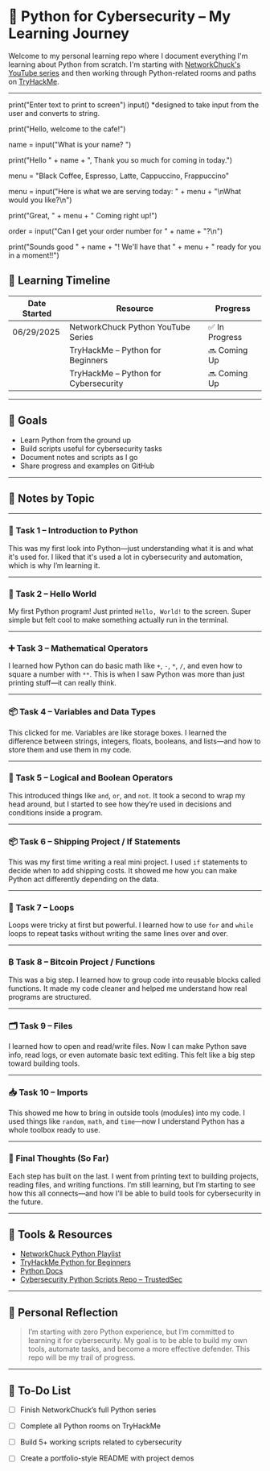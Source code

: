 # 🐍 Python for Cybersecurity – My Learning Journey

Welcome to my personal learning repo where I document everything I'm learning about Python from scratch. I'm starting with [NetworkChuck's YouTube series](https://www.youtube.com/@NetworkChuck) and
then working through Python-related rooms and paths on [TryHackMe](https://tryhackme.com).

---
print("Enter text to print to screen")
input() *designed to take input from the user and converts to string.

print("Hello, welcome to the cafe!")

name = input("What is your name? ")

print("Hello " + name + ", Thank you so much for coming in today.")

menu = "Black Coffee, Espresso, Latte, Cappuccino, Frappuccino"

menu = input("Here is what we are serving today: " + menu + "\nWhat would you like?\n")

print("Great, " + menu + " Coming right up!")

order = input("Can I get your order number for " + name + "?\n")

print("Sounds good " + name + "! We'll have that " + menu + " ready for you in a moment!!")

## 📅 Learning Timeline

| Date Started | Resource | Progress |
|--------------|----------|----------|
| 06/29/2025 | NetworkChuck Python YouTube Series | ✅ In Progress |
|   | TryHackMe – Python for Beginners | 🔜 Coming Up |
|   | TryHackMe – Python for Cybersecurity | 🔜 Coming Up |

---

## 🧠 Goals

- Learn Python from the ground up
- Build scripts useful for cybersecurity tasks
- Document notes and scripts as I go
- Share progress and examples on GitHub


---

## 📘 Notes by Topic

---

### 🧠 Task 1 – Introduction to Python  
This was my first look into Python—just understanding what it is and what it's used for. I liked that it's used a lot in cybersecurity and automation, which is why I’m learning it.

---

### 👋 Task 2 – Hello World  
My first Python program! Just printed `Hello, World!` to the screen. Super simple but felt cool to make something actually run in the terminal.

---

### ➕ Task 3 – Mathematical Operators  
I learned how Python can do basic math like `+`, `-`, `*`, `/`, and even how to square a number with `**`. This is when I saw Python was more than just printing stuff—it can really think.

---

### 📦 Task 4 – Variables and Data Types  
This clicked for me. Variables are like storage boxes. I learned the difference between strings, integers, floats, booleans, and lists—and how to store them and use them in my code.

---

### 🔁 Task 5 – Logical and Boolean Operators  
This introduced things like `and`, `or`, and `not`. It took a second to wrap my head around, but I started to see how they’re used in decisions and conditions inside a program.

---

### 📦 Task 6 – Shipping Project / If Statements  
This was my first time writing a real mini project. I used `if` statements to decide when to add shipping costs. It showed me how you can make Python act differently depending on the data.

---

### 🔄 Task 7 – Loops  
Loops were tricky at first but powerful. I learned how to use `for` and `while` loops to repeat tasks without writing the same lines over and over.

---

### ₿ Task 8 – Bitcoin Project / Functions  
This was a big step. I learned how to group code into reusable blocks called functions. It made my code cleaner and helped me understand how real programs are structured.

---

### 🗂️ Task 9 – Files  
I learned how to open and read/write files. Now I can make Python save info, read logs, or even automate basic text editing. This felt like a big step toward building tools.

---

### 📥 Task 10 – Imports  
This showed me how to bring in outside tools (modules) into my code. I used things like `random`, `math`, and `time`—now I understand Python has a whole toolbox ready to use.

---

### 📝 Final Thoughts (So Far)  
Each step has built on the last. I went from printing text to building projects, reading files, and writing functions. I’m still learning, but I’m starting to see how this all connects—and how I’ll be able to build tools for cybersecurity in the future.


---

## 🔧 Tools & Resources

- [NetworkChuck Python Playlist](https://www.youtube.com/@NetworkChuck)
- [TryHackMe Python for Beginners](https://tryhackme.com/)
- [Python Docs](https://docs.python.org/3/)
- [Cybersecurity Python Scripts Repo – TrustedSec](https://github.com/trustedsec)

---

## 🧾 Personal Reflection

> I’m starting with zero Python experience, but I’m committed to learning it for cybersecurity. My goal is to be able to build my own tools, automate tasks, and become a more effective defender. This repo will be my trail of progress.

---

## 📌 To-Do List

- [ ] Finish NetworkChuck’s full Python series
- [ ] Complete all Python rooms on TryHackMe
- [ ] Build 5+ working scripts related to cybersecurity
- [ ] Create a portfolio-style README with project demos


